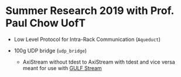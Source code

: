 # Summer Research 2019 with Prof. Paul Chow UofT

- Low Level Protocol for Intra-Rack Communication (`Aqueduct`)

- 100g UDP bridge (`udp_bridge`)
  - AxiStream without tdest to AxiStream with tdest and vice versa meant for use with [GULF Stream](https://github.com/UofT-HPRC/GULF-Stream)
